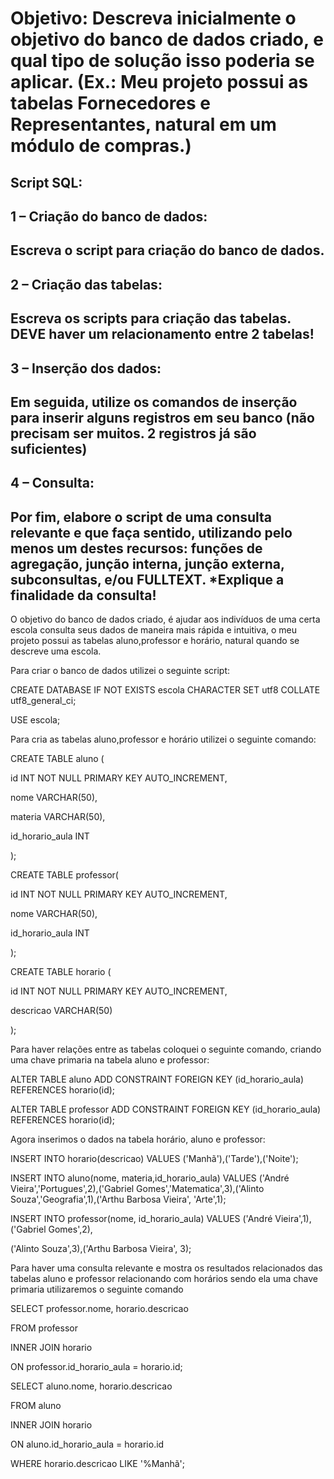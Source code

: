 # Objetivo: Descreva inicialmente o objetivo do banco de dados criado, e qual tipo de solução isso poderia se aplicar. (Ex.: Meu projeto possui as tabelas Fornecedores e Representantes, natural em um módulo de compras.)

## Script SQL:

## 1 – Criação do banco de dados:

## Escreva o script para criação do banco de dados.

## 2 – Criação das tabelas:

 ## Escreva os scripts para criação das tabelas. DEVE haver um relacionamento entre 2 tabelas!

## 3 – Inserção dos dados:

## Em seguida, utilize os comandos de inserção para inserir alguns registros em seu banco (não precisam ser muitos. 2 registros já são suficientes)

## 4 – Consulta:

## Por fim, elabore o script de uma consulta relevante e que faça sentido, utilizando pelo menos um destes recursos: funções de agregação, junção interna, junção externa, subconsultas, e/ou FULLTEXT. *Explique a finalidade da consulta!


O objetivo do banco de dados criado, é ajudar aos indivíduos de uma certa escola consulta seus dados de maneira mais rápida e intuitiva, o meu projeto possui as tabelas aluno,professor e horário, natural quando se descreve uma escola.

  Para criar o banco de dados utilizei o seguinte script:

CREATE DATABASE IF NOT EXISTS escola CHARACTER SET utf8 COLLATE utf8_general_ci;

USE escola;

Para cria as tabelas aluno,professor e horário utilizei  o seguinte comando:

CREATE TABLE aluno (

id INT NOT NULL PRIMARY KEY AUTO_INCREMENT,

nome VARCHAR(50),

materia VARCHAR(50),

id_horario_aula INT

);



CREATE TABLE professor(

id INT NOT NULL PRIMARY KEY AUTO_INCREMENT,

nome VARCHAR(50),

id_horario_aula INT

);



CREATE TABLE horario (

id INT NOT NULL PRIMARY KEY AUTO_INCREMENT,

descricao VARCHAR(50)

);



 Para haver relações entre as tabelas coloquei o seguinte comando, criando uma chave primaria na tabela aluno e professor:

ALTER TABLE aluno ADD CONSTRAINT FOREIGN KEY (id_horario_aula) REFERENCES horario(id);

ALTER TABLE professor ADD CONSTRAINT FOREIGN KEY (id_horario_aula) REFERENCES horario(id);



Agora inserimos o dados na tabela horário, aluno e professor:

INSERT INTO horario(descricao) VALUES ('Manhã'),('Tarde'),('Noite');



INSERT INTO aluno(nome, materia,id_horario_aula) VALUES ('André Vieira','Portugues',2),('Gabriel Gomes','Matematica',3),('Alinto Souza','Geografia',1),('Arthu Barbosa Vieira', 'Arte',1);

INSERT INTO professor(nome, id_horario_aula) VALUES ('André Vieira',1),('Gabriel Gomes',2),

('Alinto Souza',3),('Arthu Barbosa Vieira', 3);



 Para haver uma consulta relevante e mostra os resultados relacionados das tabelas aluno e professor relacionando com horários sendo ela uma chave primaria utilizaremos o seguinte comando

SELECT professor.nome, horario.descricao

FROM professor

INNER JOIN horario

ON professor.id_horario_aula = horario.id;

SELECT aluno.nome, horario.descricao

FROM aluno

INNER JOIN horario

ON aluno.id_horario_aula = horario.id

WHERE horario.descricao LIKE '%Manhã';
